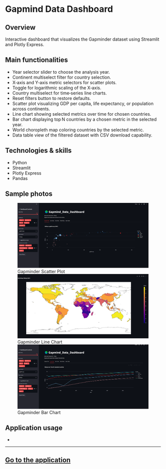 # Gapmind Data Dashboard

## Overview
Interactive dashboard that visualizes the Gapminder dataset using Streamlit and Plotly Express.

<!-- ## Project architecture
    in Excalidraw -->
## Main functionalities
- Year selector slider to choose the analysis year.
- Continent multiselect filter for country selection.
- X‑axis and Y‑axis metric selectors for scatter plots.
- Toggle for logarithmic scaling of the X‑axis.
- Country multiselect for time‑series line charts.
- Reset filters button to restore defaults.
- Scatter plot visualizing GDP per capita, life expectancy, or population across continents.
- Line chart showing selected metrics over time for chosen countries.
- Bar chart displaying top N countries by a chosen metric in the selected year.
- World choropleth map coloring countries by the selected metric.
- Data table view of the filtered dataset with CSV download capability.

## Technologies & skills
- Python
- Streamlit
- Plotly Express
- Pandas
<!-- 
## Project Report
- -->

## Sample photos

<figure>
    <img src="../images/gap1.png" alt="<figcaption>Gapminder Scatter Plot</figcaption>" width="600">
<figcaption>Gapminder Scatter Plot</figcaption>
    <img src="../images/gap2.png" alt="<figcaption>Gapminder Line Chart</figcaption>" width="600">
<figcaption>Gapminder Line Chart</figcaption>
    <img src="../images/gap3.png" alt="<figcaption>Gapminder Bar Chart</figcaption>" width="600">
<figcaption>Gapminder Bar Chart</figcaption>
    <!-- <img src="../images/gap4.png" alt="<figcaption>Gapminder World Map</figcaption>" width="600">
<figcaption>Gapminder World Map</figcaption> -->
</figure>

## Application usage
-

--- 
<a class="md-button md-button--primary" href="https://gapmind-data-dashboard.streamlit.app/" target="_blank">Go to the application</a>
---